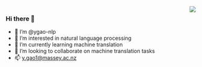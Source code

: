 <img align="right" src="https://github-readme-stats.vercel.app/api?username=ygao-nlp&show_icons=true&icon_color=CE1D2D&text_color=718096&bg_color=ffffff&hide_title=true" />

### Hi there 👋

- 👋 I’m @ygao-nlp
- 👀 I’m interested in natural language processing
- 🌱 I’m currently learning machine translation
- 💞️ I’m looking to collaborate on machine translation tasks
- 📫 y.gao1@massey.ac.nz

